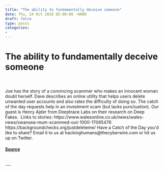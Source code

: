 ```yaml
---
title: "The ability to fundamentally deceive someone"
date: Thu, 24 Oct 2019 05:00:00 -0000
draft: false
type: posts
categories: 
- 
---
```

# The ability to fundamentally deceive someone

<br/>

<br/>
Joe has the story of a convincing scammer who makes an innocent woman doubt herself. Dave describes an online utility that helps users delete unwanted user accounts and also rates the difficulty of doing so. The catch of the day requests help in an investment scam (but lacks punctuation). Our guest is Henry Ajder from Deeptrace Labs on their research on Deep Fakes.  Links to stories: https://www.walesonline.co.uk/news/wales-news/swansea-mum-scammed-out-1000-17065476 https://backgroundchecks.org/justdeleteme/ Have a Catch of the Day you'd like to share? Email it to us at hackinghumans@thecyberwire.com or hit us up on Twitter.

#### [Source](https://thecyberwire.com/podcasts/hacking-humans/71/notes)

<br/>
---
